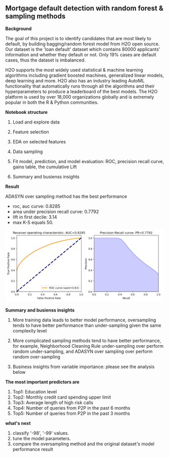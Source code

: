 ## Mortgage default detection with random forest & sampling methods 

**Background**

The goal of this project is to identify candidates that are most likely to default, by building bagging/random forest model from H2O open source. Our dataset is the 'loan default' dataset which contains 80000 applicants' information and whether they default or not. Only 19% cases are default cases, thus the dataset is imbalanced.

H2O supports the most widely used statistical & machine learning algorithms including gradient boosted machines, generalized linear models, deep learning and more. H2O also has an industry leading AutoML functionality that automatically runs through all the algorithms and their hyperparameters to produce a leaderboard of the best models. The H2O platform is used by over 18,000 organizations globally and is extremely popular in both the R & Python communities.

**Notebook structure**

1. Load and explore data

2. Feature selection

3. EDA on selected features

4. Data sampling

5. Fit model, prediction, and model evaluation: ROC, precision recall curve, gains table, the cumulative Lift

6. Summary and busienss insights

**Result**

ADASYN over sampling method has the best performance
- roc, auc curve: 0.8285 
- area under precision recall curve: 0.7792 
- lift in first decile: 3.14 
- max K-S equals 50. 
<img src="graph/roc auc.png" alt="album cover" width="500"/>


**Summary and busienss insights**

1. More training data leads to better model performance, oversampling tends to have better performance than under-sampling given the same complexity level

2. More complicated sampling methods tend to have better performance, for example, Neighborhood Cleaning Rule under-sampling over perform random under-sampling, and ADASYN over sampling over perform random over-sampling

3. Business insights from variable importance: please see the analysis below


**The most important predictors are**

1. Top1: Education level
2. Top2: Monthly credit card spending upper limit
3. Top3: Average length of high risk calls
4. Top4: Number of queries from P2P in the past 6 months
5. Top5: Number of queries from P2P in the past 3 months


**what's next**
1. classify '-98', '-99' values. 
2. tune the model parameters.
3. compare the oversampling method and the original dataset's model performance result


